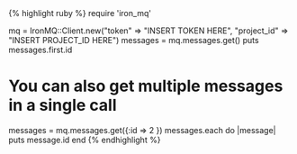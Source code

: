 <div class="ruby">
{% highlight ruby %}
require 'iron_mq'

mq = IronMQ::Client.new("token" => "INSERT TOKEN HERE", "project_id" => "INSERT PROJECT_ID HERE")
messages = mq.messages.get()
puts messages.first.id

# You can also get multiple messages in a single call
messages = mq.messages.get({:id => 2 })
messages.each do |message|
  puts message.id
end
{% endhighlight %}
</div>

